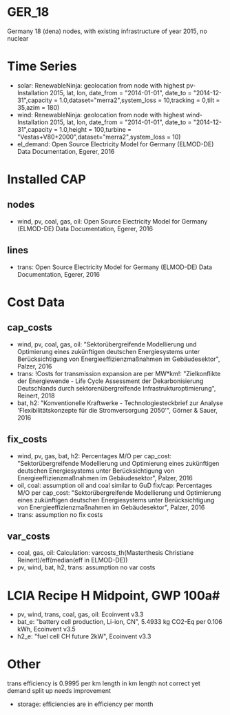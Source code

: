 # GER_18 #
Germany 18 (dena) nodes, with existing infrastructure of year 2015, no nuclear

# Time Series #
- solar: RenewableNinja: geolocation from node with highest pv-Installation 2015, lat, lon, date_from = "2014-01-01", date_to = "2014-12-31",capacity = 1.0,dataset="merra2",system_loss = 10,tracking = 0,tilt = 35,azim = 180)
- wind: RenewableNinja: geolocation from node with highest wind-Installation 2015, lat, lon, date_from = "2014-01-01", date_to = "2014-12-31",capacity = 1.0,height = 100,turbine = "Vestas+V80+2000",dataset="merra2",system_loss = 10)
- el_demand: Open Source Electricity Model for Germany (ELMOD-DE) Data Documentation, Egerer, 2016

# Installed CAP #
## nodes ##
- wind, pv, coal, gas, oil: Open Source Electricity Model for Germany (ELMOD-DE) Data Documentation, Egerer, 2016
## lines ##
- trans: Open Source Electricity Model for Germany (ELMOD-DE) Data Documentation, Egerer, 2016

# Cost Data #
## cap_costs ##
- wind, pv, coal, gas, oil: "Sektorübergreifende Modellierung und Optimierung eines zukünftigen deutschen Energiesystems unter Berücksichtigung von Energieeffizienzmaßnahmen im Gebäudesektor", Palzer, 2016
- trans: !Costs for transmission expansion are per MW*km!: "Zielkonflikte der Energiewende - Life Cycle Assessment der Dekarbonisierung Deutschlands durch sektorenübergreifende Infrastrukturoptimierung", Reinert, 2018
- bat, h2: "Konventionelle Kraftwerke - Technologiesteckbrief zur Analyse 'Flexibilitätskonzepte für die Stromversorgung 2050'", Görner & Sauer, 2016
## fix_costs ##
- wind, pv, gas, bat, h2: Percentages M/O per cap_cost: "Sektorübergreifende Modellierung und Optimierung eines zukünftigen deutschen Energiesystems unter Berücksichtigung von Energieeffizienzmaßnahmen im Gebäudesektor", Palzer, 2016
- oil, coal: assumption oil and coal similar to GuD fix/cap: Percentages M/O per cap_cost: "Sektorübergreifende Modellierung und Optimierung eines zukünftigen deutschen Energiesystems unter Berücksichtigung von Energieeffizienzmaßnahmen im Gebäudesektor", Palzer, 2016
- trans: assumption no fix costs
## var_costs ##
- coal, gas, oil: Calculation: varcosts_th(Masterthesis Christiane Reinert)/eff(median(eff in ELMOD-DE))
- pv, wind, bat, h2, trans: assumption no var costs

# LCIA Recipe H Midpoint, GWP 100a#
- pv, wind, trans, coal, gas, oil: Ecoinvent v3.3
- bat_e: "battery cell production, Li-ion, CN", 5.4933 kg CO2-Eq per 0.106 kWh, Ecoinvent v3.5
- h2_e: "fuel cell CH future 2kW", Ecoinvent v3.3

# Other #
trans efficiency is 0.9995 per km
length in km
length not correct yet
demand split up needs improvement
- storage: efficiencies are in efficiency per month
